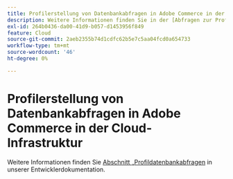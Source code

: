 ```yaml
---
title: Profilerstellung von Datenbankabfragen in Adobe Commerce in der Cloud-Infrastruktur
description: Weitere Informationen finden Sie in der [Abfragen zur Profildatenbank](https://experienceleague.adobe.com/de/docs/commerce-cloud-service/user-guide/develop/storage/profile-database-queries) in unserer Entwicklerdokumentation.
exl-id: 264b0436-da00-41d9-b057-d1453956f849
feature: Cloud
source-git-commit: 2aeb2355b74d1cdfc62b5e7c5aa04fcd0a654733
workflow-type: tm+mt
source-wordcount: '46'
ht-degree: 0%

---
```


# Profilerstellung von Datenbankabfragen in Adobe Commerce in der Cloud-Infrastruktur

Weitere Informationen finden Sie [ Abschnitt „Profildatenbankabfragen](https://experienceleague.adobe.com/de/docs/commerce-cloud-service/user-guide/develop/storage/profile-database-queries) in unserer Entwicklerdokumentation.
